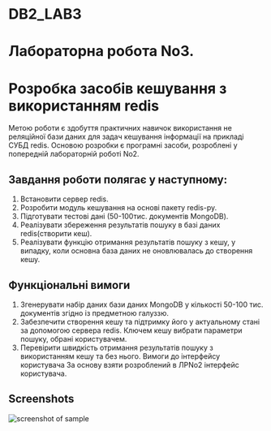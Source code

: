 # DB2_LAB3
Лабораторна робота No3.
=====================
Розробка засобів кешування з використанням redis
=====================
Метою роботи є здобуття практичних навичок використання не реляційної бази даних для задач кешування інформації на прикладі СУБД 
redis. Основою розробки є програмні засоби, розроблені у попередній лабораторній роботі No2.

Завдання роботи полягає у наступному:
-----------------------------------
1. Встановити сервер redis.
2. Розробити модуль кешування на основі пакету redis-py.
3. Підготувати тестові дані (50-100тис. документів MongoDB).
4. Реалізувати збереження результатів пошуку в базі даних redis(створити кеш).
5. Реалізувати функцію отримання результатів пошуку з кешу, у випадку, коли основна база даних не оновлювалась до створення кешу.

Функціональні вимоги
-----------------------------------
1. Згенерувати набір даних бази даних MongoDB у кількості 50-100 тис. документів згідно із предметною галуззю.
2. Забезпечити створення кешу та підтримку його у актуальному стані за допомогою сервера redis. Ключем кешу вибрати параметри пошуку, 
обрані користувачем.
3. Перевірити швидкість отримання результатів пошуку з використанням кешу та без нього. Вимоги до інтерфейсу користувача За основу взяти розроблений в 
ЛРNo2 інтерфейс користувача.

Screenshots
-----------------------------------
![screenshot of sample](http://piccy.info/view3/10540703/b261ef6021b51efc3874021f78337bc2/][IMG]http://i.piccy.info/i9/f04ff406367b3d7db8e358b2a8f6cbea/1479643012/25681/1091591/3_500.jpg[/IMG][/URL][URL=http://i.piccy.info/a3c/2016-11-20-11-56/i9-10540703/500x281-r][IMG]http://i.piccy.info/a3/2016-11-20-11-56/i9-10540703/500x281-r/i.gif)
